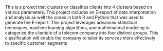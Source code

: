This is a project that clusters or classifies clients into 4 clusters based on various parameters. This project includes an E-report of data interpretation and analysis as well the codes in both R and Python that was used to generate the E-report.
This project leverages advanced statistical techniques, machine learning algorithms, and mathematical modeling to categorize the clientele of a telecom company into four distinct groups. This classification will enable the company to tailor its services more effectively to specific customer segments
